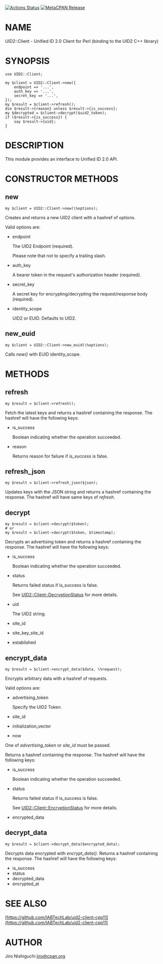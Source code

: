 [![Actions Status](https://github.com/spiritloose/uid2-client-perl/workflows/test/badge.svg)](https://github.com/spiritloose/uid2-client-perl/actions) [![MetaCPAN Release](https://badge.fury.io/pl/UID2-Client.svg)](https://metacpan.org/release/UID2-Client)
# NAME

UID2::Client - Unified ID 2.0 Client for Perl (binding to the UID2 C++ library)

# SYNOPSIS

    use UID2::Client;

    my $client = UID2::Client->new({
        endpoint => '...',
        auth_key => '...',
        secret_key => '...',
    });
    my $result = $client->refresh();
    die $result->{reason} unless $result->{is_success};
    my $decrypted = $client->decrypt($uid2_token);
    if ($result->{is_success}) {
        say $result->{uid};
    }

# DESCRIPTION

This module provides an interface to Unified ID 2.0 API.

# CONSTRUCTOR METHODS

## new

    my $client = UID2::Client->new(\%options);

Creates and returns a new UID2 client with a hashref of options.

Valid options are:

- endpoint

    The UID2 Endpoint (required).

    Please note that not to specify a trailing slash.

- auth\_key

    A bearer token in the request's authorization header (required).

- secret\_key

    A secret key for encrypting/decrypting the request/response body (required).

- identity\_scope

    UID2 or EUID. Defaults to UID2.

## new\_euid

    my $client = UID2::Client->new_euid(\%options);

Calls _new()_ with EUID identity\_scope.

# METHODS

## refresh

    my $result = $client->refresh();

Fetch the latest keys and returns a hashref containing the response. The hashref will have the following keys:

- is\_success

    Boolean indicating whether the operation succeeded.

- reason

    Returns reason for failure if _is\_success_ is false.

## refresh\_json

    my $result = $client->refresh_json($json);

Updates keys with the JSON string and returns a hashref containing the response. The hashref will have same keys of _refresh_.

## decrypt

    my $result = $client->decrypt($token);
    # or
    my $result = $client->decrypt($token, $timestamp);

Decrypts an advertising token and returns a hashref containing the response. The hashref will have the following keys:

- is\_success

    Boolean indicating whether the operation succeeded.

- status

    Returns failed status if is\_success is false.

    See [UID2::Client::DecryptionStatus](https://metacpan.org/pod/UID2%3A%3AClient%3A%3ADecryptionStatus) for more details.

- uid

    The UID2 string.

- site\_id
- site\_key\_site\_id
- established

## encrypt\_data

    my $result = $client->encrypt_data($data, \%request);

Encrypts arbitrary data with a hashref of requests.

Valid options are:

- advertising\_token

    Specify the UID2 Token.

- site\_id
- initialization\_vector
- now

One of _advertising\_token_ or _site\_id_ must be passed.

Returns a hashref containing the response. The hashref will have the following keys:

- is\_success

    Boolean indicating whether the operation succeeded.

- status

    Returns failed status if is\_success is false.

    See [UID2::Client::EncryptionStatus](https://metacpan.org/pod/UID2%3A%3AClient%3A%3AEncryptionStatus) for more details.

- encrypted\_data

## decrypt\_data

    my $result = $client->decrypt_data($encrypted_data);

Decrypts data encrypted with _encrypt\_data()_. Returns a hashref containing the response. The hashref will have the following keys:

- is\_success
- status
- decrypted\_data
- encrypted\_at

# SEE ALSO

[https://github.com/IABTechLab/uid2-client-cpp11](https://github.com/IABTechLab/uid2-client-cpp11)

# AUTHOR

Jiro Nishiguchi <jiro@cpan.org>
